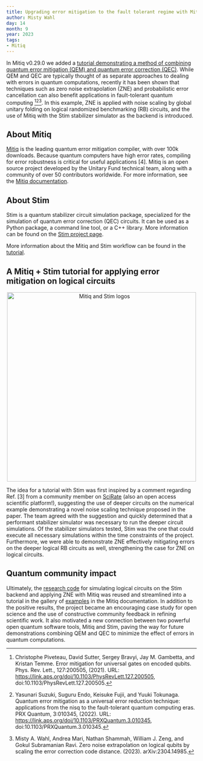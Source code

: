 ```yaml
---
title: Upgrading error mitigation to the fault tolerant regime with Mitiq (and a Stim tutorial)
author: Misty Wahl
day: 14
month: 9
year: 2023
tags:
- Mitiq
---
```



In Mitiq v0.29.0 we added a [tutorial demonstrating a method of combining quantum error mitigation (QEM) and quantum error correction (QEC)](https://mitiq.readthedocs.io/en/stable/examples/zne_logical_rb_cirq_stim.html).
While QEM and QEC are typically thought of as separate approaches to dealing with errors in quantum computations, recently it has been shown that techniques such as zero noise extrapolation (ZNE) and probabilistic error cancellation can also benefit applications in fault-tolerant quantum computing [^1][^2][^3].
In this example, ZNE is applied with noise scaling by global unitary folding on logical randomized benchmarking (RB) circuits, and the use of Mitiq with the Stim stabilizer simulator as the backend is introduced.

## About Mitiq
[Mitiq](https://unitary.foundation/research/mitiq/) is the leading quantum error mitigation compiler, with over 100k downloads.
Because quantum computers have high error rates, compiling for error robustness is critical for useful applications [4].
Mitiq is an open source project developed by the Unitary Fund technical team, along with a community of over 50 contributors worldwide.
For more information, see the [Mitiq documentation](https://mitiq.readthedocs.io/en/stable/).

## About Stim
Stim is a quantum stabilizer circuit simulation package, specialized for the simulation of quantum error correction (QEC) circuits.
It can be used as a Python package, a command line tool, or a C++ library.
More information can be found on the [Stim project page](https://github.com/quantumlib/Stim). 

More information about the Mitiq and Stim workflow can be found in the [tutorial](https://mitiq.readthedocs.io/en/stable/examples/zne_logical_rb_cirq_stim.html).

## A Mitiq + Stim tutorial for applying error mitigation on logical circuits

<div style="text-align: center;">
    <img src="https://res.cloudinary.com/dcz4ywuer/image/upload/v1694724821/uihac8qtevmlkgrzvfyl.png" 
    alt="Mitiq and Stim logos" 
    width=500px 
    height=auto />
</div>


The idea for a tutorial with Stim was first inspired by a comment regarding Ref. [3] from a community member on [SciRate](https://scirate.com/) (also an open access scientific platform!), suggesting the use of deeper circuits on the numerical example demonstrating a novel noise scaling technique proposed in the paper. 
The team agreed with the suggestion and quickly determined that a performant stabilizer simulator was necessary to run the deeper circuit simulations.
Of the stabilizer simulators tested, Stim was the one that could execute all necessary simulations within the time constraints of the project.
Furthermore, we were able to demonstrate ZNE effectively mitigating errors on the deeper logical RB circuits as well, strengthening the case for ZNE on logical circuits.

## Quantum community impact
Ultimately, the [research code](https://github.com/unitaryfund/research/tree/main/ds_zne) for simulating logical circuits on the Stim backend and applying ZNE with Mitiq was reused and streamlined into a tutorial in the gallery of [examples](https://mitiq.readthedocs.io/en/stable/examples/examples.html) in the Mitiq documentation.
In addition to the positive results, the project became an encouraging case study for open science and the use of constructive community feedback in refining scientific work.
It also motivated a new connection between two powerful open quantum software tools, Mitiq and Stim, paving the way for future demonstrations combining QEM and QEC to minimize the effect of errors in quantum computations.

 [^1]: Christophe Piveteau, David Sutter, Sergey Bravyi, Jay M. Gambetta, and Kristan Temme. Error mitigation for universal gates on encoded qubits. Phys. Rev. Lett., 127:200505, (2021). URL: https://link.aps.org/doi/10.1103/PhysRevLett.127.200505, doi:10.1103/PhysRevLett.127.200505.

 [^2]: Yasunari Suzuki, Suguru Endo, Keisuke Fujii, and Yuuki Tokunaga. Quantum error mitigation as a universal error reduction technique: applications from the nisq to the fault-tolerant quantum computing eras. PRX Quantum, 3:010345, (2022). URL: https://link.aps.org/doi/10.1103/PRXQuantum.3.010345, doi:10.1103/PRXQuantum.3.010345.

 [^3]: Misty A. Wahl, Andrea Mari, Nathan Shammah, William J. Zeng, and Gokul Subramanian Ravi. Zero noise extrapolation on logical qubits by scaling the error correction code distance. (2023). arXiv:2304.14985.

 [^4]: Will Zeng and Nathan Shammah, Making quantum error mitigation practical, 2023. URL: https://unitary.foundation/posts/2023_qem/

